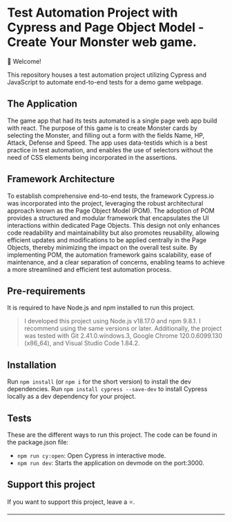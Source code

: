 # Test Automation Project with Cypress and Page Object Model - Create Your Monster web game.

👋 Welcome!

This repository houses a test automation project utilizing Cypress and JavaScript to automate end-to-end tests for a demo game webpage.

## The Application 

The game app that had its tests automated is a single page web app build with react. The purpose of this game is to create Monster cards by selecting the Monster, and filling out a form with the fields Name, HP, Attack, Defense and Speed. The app uses data-testids which is a best practice in test automation, and enables the use of selectors without the need of CSS elements being incorporated in the assertions.

##  Framework Architecture

To establish comprehensive end-to-end tests, the framework Cypress.io was incorporated into the project, leveraging the robust architectural approach known as the Page Object Model (POM). The adoption of POM provides a structured and modular framework that encapsulates the UI interactions within dedicated Page Objects. This design not only enhances code readability and maintainability but also promotes reusability, allowing efficient updates and modifications to be applied centrally in the Page Objects, thereby minimizing the impact on the overall test suite. By implementing POM, the automation framework gains scalability, ease of maintenance, and a clear separation of concerns, enabling teams to achieve a more streamlined and efficient test automation process.

## Pre-requirements

It is required to have Node.js and npm installed to run this project.

> I developed this project using Node.js v18.17.0 and npm 9.8.1. I recommend using the same versions or later. Additionally, the project was tested with Git 2.41.0.windows.3, Google Chrome 120.0.6099.130 (x86_64), and Visual Studio Code 1.84.2.

## Installation

Run `npm install` (or `npm i` for the short version) to install the dev dependencies.
Run `npm install cypress --save-dev` to install Cypress locally as a dev dependency for your project.

## Tests

These are the different ways to run this project. The code can be found in the package.json file:

* `npm run cy:open`: Open Cypress in interactive mode.
* `npm run dev`: Starts the application on devmode on the port:3000.

## Support this project

If you want to support this project, leave a ⭐.

___

